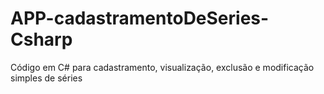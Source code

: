 # APP-cadastramentoDeSeries-Csharp
Código em C# para cadastramento, visualização, exclusão e modificação simples de séries
